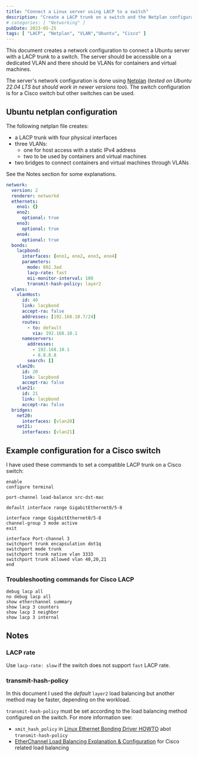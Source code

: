 ```yaml
---
title: "Connect a Linux server using LACP to a switch"
description: "Create a LACP trunk on a switch and the Netplan configuration, including bridges and VLANS"
# categories: [ "Networking" ]
pubDate: 2023-05-25
tags: [ "LACP", "Netplan", "VLAN","Ubuntu", "Cisco" ]
---
```


This document creates a network configuration to connect a Ubuntu server with a LACP trunk to a switch.
The server should be accessible on a dedicated VLAN and there should be VLANs for containers and virtual machines.

The server's network configuration is done using [Netplan](https://netplan.io/) (*tested on Ubuntu 22.04 LTS but should work in newer versions too*).
The switch configuration is for a Cisco switch but other switches can be used.

## Ubuntu netplan configuration

The following netplan file creates:

- a LACP trunk with four physical interfaces
- three VLANs:
  - one for host access with a static IPv4 address
  - two to be used by containers and virtual machines
- two bridges to connect containers and virtual machines through VLANs

See the Notes section for some explanations.

```yaml
network:
  version: 2
  renderer: networkd
  ethernets:
    eno1: {}
    eno2:
      optional: true
    eno3:
      optional: true
    eno4: 
      optional: true
  bonds:
    lacpbond:
      interfaces: [eno1, eno2, eno3, eno4]
      parameters:
        mode: 802.3ad
        lacp-rate: fast
        mii-monitor-interval: 100
        transmit-hash-policy: layer2
  vlans:
    vlanHost:
      id: 40
      link: lacpbond
      accept-ra: false
      addresses: [192.168.10.7/24]
      routes:
        - to: default
          via: 192.168.10.1
      nameservers:
        addresses:
          - 192.168.10.1
          - 8.8.8.8
        search: []
    vlan20:
      id: 20
      link: lacpbond
      accept-ra: false
    vlan21:
      id: 21
      link: lacpbond
      accept-ra: false
  bridges:
    net20:
      interfaces: [vlan20]
    net21:
      interfaces: [vlan21]
```

## Example configuration for a Cisco switch

I have used these commands to set a compatible LACP trunk on a Cisco switch:

```cisco_ios
enable
configure terminal

port-channel load-balance src-dst-mac

default interface range GigabitEthernet0/5-8

interface range GigabitEthernet0/5-8
channel-group 3 mode active
exit

interface Port-channel 3
switchport trunk encapsulation dot1q
switchport mode trunk
switchport trunk native vlan 3333
switchport trunk allowed vlan 40,20,21
end
```

### Troubleshooting commands for Cisco LACP

```cisco_ios
debug lacp all
no debug lacp all
show etherchannel summary
show lacp 3 counters
show lacp 3 neighbor
show lacp 3 internal
```

## Notes

### LACP rate

Use `lacp-rate: slow` if the switch does not support `fast` LACP rate.

### transmit-hash-policy

In this document I used the *default* `layer2` load balancing but another method may be faster, depending on the workload.

`transmit-hash-policy` must be set according to the load balancing method configured on the switch. For more information see:

- `xmit_hash_policy` in [Linux Ethernet Bonding Driver HOWTO](https://docs.kernel.org/networking/bonding.html) abot `transmit-hash-policy`
- [EtherChannel Load Balancing Explanation & Configuration](https://study-ccnp.com/etherchannel-load-balancing-explanation-configuration/) for Cisco related load balancing
